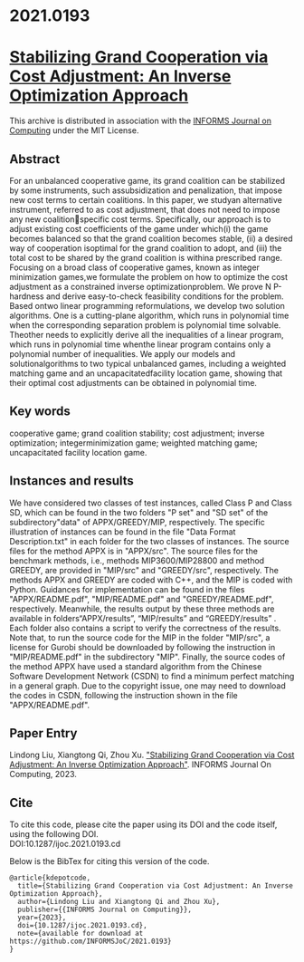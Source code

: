 # 2021.0193
# [Stabilizing Grand Cooperation via Cost Adjustment: An Inverse Optimization Approach](https://doi.org/10.1287/ijoc.2021.0193)
This archive is distributed in association with the [INFORMS Journal on Computing](https://pubsonline.informs.org/journal/ijoc) under the MIT License.

## Abstract
For an unbalanced cooperative game, its grand coalition can be stabilized by some instruments, such assubsidization and penalization, that impose new cost terms to certain coalitions. In this paper, we studyan alternative instrument, referred to as cost adjustment, that does not need to impose any new coalitionspecific cost terms. Specifically, our approach is to adjust existing cost coefficients of the game under which(i) the game becomes balanced so that the grand coalition becomes stable, (ii) a desired way of cooperation isoptimal for the grand coalition to adopt, and (iii) the total cost to be shared by the grand coalition is withina prescribed range. Focusing on a broad class of cooperative games, known as integer minimization games,we formulate the problem on how to optimize the cost adjustment as a constrained inverse optimizationproblem. We prove N P-hardness and derive easy-to-check feasibility conditions for the problem. Based ontwo linear programming reformulations, we develop two solution algorithms. One is a cutting-plane algorithm, which runs in polynomial time when the corresponding separation problem is polynomial time solvable. Theother needs to explicitly derive all the inequalities of a linear program, which runs in polynomial time whenthe linear program contains only a polynomial number of inequalities. We apply our models and solutionalgorithms to two typical unbalanced games, including a weighted matching game and an uncapacitatedfacility location game, showing that their optimal cost adjustments can be obtained in polynomial time.

## Key words
cooperative game; grand coalition stability; cost adjustment; inverse optimization; integerminimization game; weighted matching game; uncapacitated facility location game.

## Instances and results
We have considered two classes of test instances, called Class P and Class SD, which can be found in the two folders "P set" and "SD set" of the subdirectory"data" of APPX/GREEDY/MIP, respectively. The specific illustration of instances can be found in the file "Data Format Description.txt"  in each folder for the two classes of instances. The source files for the method APPX  is in "APPX/src". The source files for the benchmark methods, i.e., methods MIP3600/MIP28800 and method GREEDY, are provided in "MIP/src" and "GREEDY/src", respectively. The methods APPX and GREEDY are coded with C++, and the MIP is coded with Python. Guidances for implementation can be found in the files "APPX/README.pdf", "MIP/README.pdf" and "GREEDY/README.pdf", respectively. Meanwhile, the results output by these three methods are available in folders“APPX/results”, “MIP/results” and “GREEDY/results” . Each folder also contains a script to verify the correctness of the results. Note that, to run the source code for the MIP in the folder "MIP/src", a license for Gurobi should be downloaded by following the instruction in "MIP/README.pdf" in the subdirectory "MIP". Finally, the source codes of the method APPX have used a standard algorithm from the Chinese Software Development Network (CSDN) to find a minimum perfect matching in a general graph. Due to the copyright issue, one may need to download the codes in CSDN, following the instruction shown in the file "APPX/README.pdf".

## Paper Entry
Lindong Liu, Xiangtong Qi, Zhou Xu. ["Stabilizing Grand Cooperation via Cost Adjustment: An Inverse Optimization Approach"](https://doi.org/10.1287/ijoc.2021.0193). INFORMS Journal On Computing, 2023.

## Cite
To cite this code, please cite the paper using its DOI and the code itself, using the following DOI.\
DOI:10.1287/ijoc.2021.0193.cd

Below is the BibTex for citing this version of the code.
~~~
@article{kdepotcode,
  title={Stabilizing Grand Cooperation via Cost Adjustment: An Inverse Optimization Approach},
  author={Lindong Liu and Xiangtong Qi and Zhou Xu},
  publisher={{INFORMS Journal on Computing}},
  year={2023},
  doi={10.1287/ijoc.2021.0193.cd},
  note={available for download at https://github.com/INFORMSJoC/2021.0193}
}
~~~
